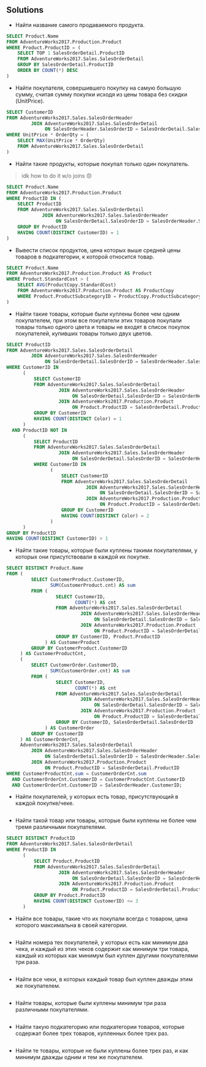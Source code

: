 ## Solutions

- Найти название самого продаваемого продукта.

```SQL
SELECT Product.Name
FROM AdventureWorks2017.Production.Product
WHERE Product.ProductID = (
    SELECT TOP 1 SalesOrderDetail.ProductID
    FROM AdventureWorks2017.Sales.SalesOrderDetail
    GROUP BY SalesOrderDetail.ProductID
    ORDER BY COUNT(*) DESC
)
```

- Найти покупателя, совершившего покупку на самую большую сумму, считая сумму покупки исходя из цены товара без скидки (UnitPrice).


```SQL
SELECT CustomerID
FROM AdventureWorks2017.Sales.SalesOrderHeader
         JOIN AdventureWorks2017.Sales.SalesOrderDetail
              ON SalesOrderHeader.SalesOrderID = SalesOrderDetail.SalesOrderID
WHERE UnitPrice * OrderQty = (
    SELECT MAX(UnitPrice * OrderQty)
    FROM AdventureWorks2017.Sales.SalesOrderDetail
)
```

- Найти такие продукты, которые покупал только один покупатель.

> idk how to do it w/o joins 😞
```SQL
SELECT Product.Name
FROM AdventureWorks2017.Production.Product
WHERE ProductID IN (
    SELECT ProductID
    FROM AdventureWorks2017.Sales.SalesOrderDetail
             JOIN AdventureWorks2017.Sales.SalesOrderHeader
                  ON SalesOrderDetail.SalesOrderID = SalesOrderHeader.SalesOrderID
    GROUP BY ProductID
    HAVING COUNT(DISTINCT CustomerID) = 1
)
```

- Вывести список продуктов, цена которых выше средней цены товаров в подкатегории, к которой относится товар.

```SQL
SELECT Product.Name
FROM AdventureWorks2017.Production.Product AS Product
WHERE Product.StandardCost > (
    SELECT AVG(ProductCopy.StandardCost)
    FROM AdventureWorks2017.Production.Product AS ProductCopy
    WHERE Product.ProductSubcategoryID = ProductCopy.ProductSubcategoryID
)
```

- Найти такие товары, которые были куплены более чем одним покупателем, при этом все покупатели этих товаров покупали товары только одного цвета и товары не входят в список покупок покупателей, купивших товары только двух цветов.

```SQL
SELECT ProductID
FROM AdventureWorks2017.Sales.SalesOrderDetail
         JOIN AdventureWorks2017.Sales.SalesOrderHeader
              ON SalesOrderDetail.SalesOrderID = SalesOrderHeader.SalesOrderID
WHERE CustomerID IN
      (
          SELECT CustomerID
          FROM AdventureWorks2017.Sales.SalesOrderDetail
                   JOIN AdventureWorks2017.Sales.SalesOrderHeader
                        ON SalesOrderDetail.SalesOrderID = SalesOrderHeader.SalesOrderID
                   JOIN AdventureWorks2017.Production.Product
                        ON Product.ProductID = SalesOrderDetail.ProductID
          GROUP BY CustomerID
          HAVING COUNT(DISTINCT Color) = 1
      )
  AND ProductID NOT IN
      (
          SELECT ProductID
          FROM AdventureWorks2017.Sales.SalesOrderDetail
                   JOIN AdventureWorks2017.Sales.SalesOrderHeader
                        ON SalesOrderDetail.SalesOrderID = SalesOrderHeader.SalesOrderID
          WHERE CustomerID IN
                (
                    SELECT CustomerID
                    FROM AdventureWorks2017.Sales.SalesOrderDetail
                             JOIN AdventureWorks2017.Sales.SalesOrderHeader
                                  ON SalesOrderDetail.SalesOrderID = SalesOrderHeader.SalesOrderID
                             JOIN AdventureWorks2017.Production.Product
                                  ON Product.ProductID = SalesOrderDetail.ProductID
                    GROUP BY CustomerID
                    HAVING COUNT(DISTINCT Color) = 2
                )
      )
GROUP BY ProductID
HAVING COUNT(DISTINCT CustomerID) > 1
```

- Найти такие товары, которые были куплены такими покупателями, у которых они присутствовали в каждой их покупке.

```SQL
SELECT DISTINCT Product.Name
FROM (
         SELECT CustomerProduct.CustomerID,
                SUM(CustomerProduct.cnt) AS sum
         FROM (
                  SELECT CustomerID,
                         COUNT(*) AS cnt
                  FROM AdventureWorks2017.Sales.SalesOrderDetail
                           JOIN AdventureWorks2017.Sales.SalesOrderHeader
                                ON SalesOrderDetail.SalesOrderID = SalesOrderHeader.SalesOrderID
                           JOIN AdventureWorks2017.Production.Product
                                ON Product.ProductID = SalesOrderDetail.ProductID
                  GROUP BY CustomerID, Product.ProductID
              ) AS CustomerProduct
         GROUP BY CustomerProduct.CustomerID
     ) AS CustomerProductCnt,
     (
         SELECT CustomerOrder.CustomerID,
                SUM(CustomerOrder.cnt) AS sum
         FROM (
                  SELECT CustomerID,
                         COUNT(*) AS cnt
                  FROM AdventureWorks2017.Sales.SalesOrderDetail
                           JOIN AdventureWorks2017.Sales.SalesOrderHeader
                                ON SalesOrderDetail.SalesOrderID = SalesOrderHeader.SalesOrderID
                           JOIN AdventureWorks2017.Production.Product
                                ON Product.ProductID = SalesOrderDetail.ProductID
                  GROUP BY CustomerID, SalesOrderDetail.SalesOrderID
              ) AS CustomerOrder
         GROUP BY CustomerID
     ) AS CustomerOrderCnt,
     AdventureWorks2017.Sales.SalesOrderDetail
         JOIN AdventureWorks2017.Sales.SalesOrderHeader
              ON SalesOrderDetail.SalesOrderID = SalesOrderHeader.SalesOrderID
         JOIN AdventureWorks2017.Production.Product
              ON Product.ProductID = SalesOrderDetail.ProductID
WHERE CustomerProductCnt.sum = CustomerOrderCnt.sum
  AND CustomerOrderCnt.CustomerID = CustomerProductCnt.CustomerID
  AND CustomerOrderCnt.CustomerID = SalesOrderHeader.CustomerID;
```

- Найти покупателей, у которых есть товар, присутствующий в каждой покупке/чеке.
```SQL

```
- Найти такой товар или товары, которые были куплены не более чем тремя различными покупателями.
```SQL
SELECT DISTINCT ProductID
FROM AdventureWorks2017.Sales.SalesOrderDetail
WHERE ProductID IN
      (
          SELECT Product.ProductID
          FROM AdventureWorks2017.Sales.SalesOrderDetail
                   JOIN AdventureWorks2017.Sales.SalesOrderHeader
                        ON SalesOrderDetail.SalesOrderID = SalesOrderHeader.SalesOrderID
                   JOIN AdventureWorks2017.Production.Product
                        ON Product.ProductID = SalesOrderDetail.ProductID
          GROUP BY Product.ProductID
          HAVING COUNT(DISTINCT CustomerID) <= 3
      )
```
- Найти все товары, такие что их покупали всегда с товаром, цена которого максимальна в своей категории.
```SQL

```
- Найти номера тех покупателей, у которых есть как минимум два чека, и каждый из этих чеков содержит как минимум три товара, каждый из которых как минимум был куплен другими покупателями три раза.
```SQL

```
- Найти все чеки, в которых каждый товар был куплен дважды этим же покупателем.
```SQL

```
- Найти товары, которые были куплены минимум три раза различными покупателями.
```SQL

```
- Найти такую подкатегорию или подкатегории товаров, которые содержат более трех товаров, купленных более трех раз.
```SQL

```
- Найти те товары, которые не были куплены более трех раз, и как минимум дважды одним и тем же покупателем.
```SQL

```
